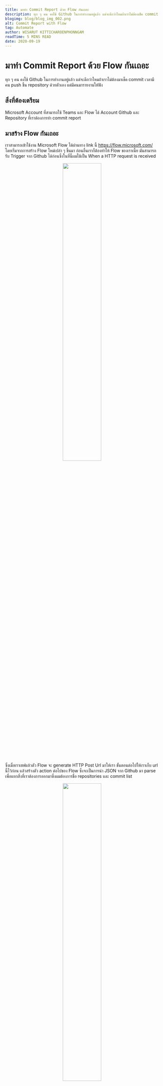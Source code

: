 ```yaml
---
title: มาทำ Commit Report ด้วย Flow กันเถอะ
description: ทุก ๆ คน คงใช้ Github ในการทำงานอยู่แล้ว แต่จะดีกว่าไหมถ้าเราไม่ต้องเช็ค commit เอง
blogimg: blog/blog_img_002.png
alt: Commit Report with Flow
tag: Automate
author: WISARUT KITTICHAROENPHONNGAM
readTime: 5 MINS READ
date: 2020-09-19
---
```

# มาทำ​ Commit Report ด้วย Flow กันเถอะ

ทุก ๆ คน คงใช้ Github ในการทำงานอยู่แล้ว แต่จะดีกว่าไหมถ้าเราไม่ต้องมาเช็ค commit เวลามีคน push ขึ้น repository ด้วยตัวเอง แต่มีคนมารายงานให้ฟัง

## สิ่งที่ต้องเตรียม

Microsoft Account ที่สามารถใช้ Teams และ Flow ได้
Account Github และ Repository ที่เราต้องการทำ commit report

## มาสร้าง Flow กันเถอะ 

เราสามารถเข้าใช้งาน Microsoft Flow ได้ผ่านทาง link นี้ https://flow.microsoft.com/ โดยเริ่มจากการสร้าง Flow ใหม่เปล่า ๆ ขึ้นมา ก่อนอื่นเราก็ต้องทำให้ Flow ของเราเนี้ย มันสามารถรับ Trigger จาก Github ได้ก่อนซึ่งในที่นี้ผมใช้เป็น When a HTTP request is received 
<p style="text-align:center;margin:2% 0%"><img style="width:50%" src="/blog/commit-img-01.png" /></p>

ซึ่งเมื่อเราเชฟแล้วตัว Flow จะ generate HTTP Post Url มาให้เรา ขั้นตอนต่อไปให้เราเก็บ url นี้ไว้ก่อน แล้วสร้างตัว action ต่อไปของ Flow ซึ่งจะเป็นการนำ JSON จาก Github มา parse เพื่อแยกสิ่งที่เราต้องการออกมาซึ่งผมต้องการชื่อ repositories และ commit list <p style="text-align:center;margin:2% 0%"><img style="width:50%" src="/blog/commit-img-02.png" /></p>

แล้วเราจะได้ตัว repositories ออกมาซึ่งสามารถเอามา parse json อีกรอบได้ <p style="text-align:center;margin:2% 0%"><img style="width:50%" src="/blog/commit-img-03.png" /></p>

จากนั้นเราจะเอา commit ของเราที่ได้มาเป็น array มาจัดทำเป็น string ผมจึงเริ่มจาก initialize variable action ครับเพื่อประกาศ variable ไว้เก็บค่า string ของเรา <p style="text-align:center;margin:2% 0%"><img style="width:50%" src="/blog/commit-img-04.png" /></p>

ต่อมาเรามาเริ่ม วน loop ใน array เพื่อเอาข้อมูลของแต่ละ commit กันดีกว่า เริ่มจาก การ parse json ของ commit ออกมาเป็นข้อมูลต่าง ๆ <p style="text-align:center;margin:2% 0%"><img style="width:50%" src="/blog/commit-img-05.png" /></p>

จากนั้นก็ parse json ของ author เพื่อเอา username ของผู้ที่ commit ออกมา และเก็บลงในตัวแปร Commit List ที่เราประกาศไว้ตอนต้น <p style="text-align:center;margin:2% 0%"><img style="width:50%" src="/blog/commit-img-06.png" /></p> 

สุดท้ายแล้วก็ให้มันโพสลง Microsoft Team โดยเลือก action post a message (V3) และกรอก Team, Channel และ Message ตามภาพเลย
<p style="text-align:center;margin:2% 0%"><img style="width:50%" src="/blog/commit-img-07.png" /></p>

## Integrated with github

เอาหละ หลังจากเราสร้าง flow เสร็จแล้วเราก็เอามันไปเชื่อมต่อกับ github ของเรากัน โดยเข้าไปที่ github repository ที่เราต้องการ เลือก setting และ webhooks จากนั้นกด Add webhook จากนั้นนำ HTTP Post Url ที่ flow ให้เรามาในขั้นตอนแรกมาใส่ เลือก content type เป็น application/json และเลือก event ที่ต้องการซึ่งในที่นี้ผมต้องการแค่ push event จากนั้นกด add webhook แล้วไปลอง commit กันเลยยยย

<p style="text-align:center;margin:2% 0%"><img style="width:50%" src="/blog/commit-img-08.png" /></p>

## Schema for parse JSON

JSON Parse 01

https://gist.github.com/GGolfz/6c970745fa654a46c0f811ca4fb2490a

JSON Parse 02

https://gist.github.com/GGolfz/1aa2f5e51ea211f2d47f64aacee3f75c

JSON Parse 03

https://gist.github.com/GGolfz/5cacc9f93ffd3864eacb3135527d5477

JSON Parse 04

https://gist.github.com/GGolfz/c28ae7dbe653c4faef372b252e9397ef
